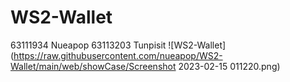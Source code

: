 # WS2-Wallet
63111934 Nueapop
63113203 Tunpisit
![WS2-Wallet](https://raw.githubusercontent.com/nueapop/WS2-Wallet/main/web/showCase/Screenshot 2023-02-15 011220.png)
